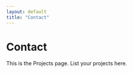 ```yaml
---
layout: default
title: "Contact"
---
```


# Contact
This is the Projects page. List your projects here.
